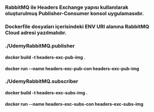 ### RabbitMQ ile Headers Exchange yapısı kullanılarak oluşturulmuş Publisher-Consumer konsol uygulamasıdır.
### Dockerfile dosyaları içerisindeki ENV URI alanına RabbitMQ Cloud adresi yazılmalıdır.

### ./UdemyRabbitMQ.publisher
#### docker build -t headers-exc-pub-img .
#### docker run --name headers-exc-pub-con headers-exc-pub-img

### ./UdemyRabbitMQ.subscriber
#### docker build -t headers-exc-subs-img .
#### docker run --name headers-exc-subs-con headers-exc-subs-img
